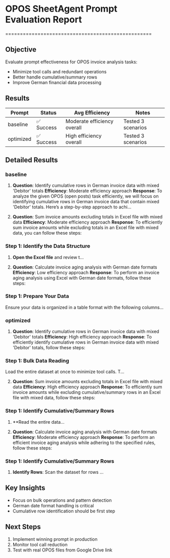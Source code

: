# OPOS SheetAgent Prompt Evaluation Report
==================================================

## Objective
Evaluate prompt effectiveness for OPOS invoice analysis tasks:
- Minimize tool calls and redundant operations
- Better handle cumulative/summary rows
- Improve German financial data processing

## Results

| Prompt | Status | Avg Efficiency | Notes |
|--------|--------|----------------|-------|
| baseline | ✅ Success | Moderate efficiency overall | Tested 3 scenarios |
| optimized | ✅ Success | High efficiency overall | Tested 3 scenarios |

## Detailed Results

### baseline
1. **Question**: Identify cumulative rows in German invoice data with mixed 'Debitor' totals
   **Efficiency**: Moderate efficiency approach
   **Response**: To analyze the given OPOS (open posts) task efficiently, we will focus on identifying cumulative rows in German invoice data that contain mixed 'Debitor' totals. Here’s a step-by-step approach to achi...

2. **Question**: Sum invoice amounts excluding totals in Excel file with mixed data
   **Efficiency**: Moderate efficiency approach
   **Response**: To efficiently sum invoice amounts while excluding totals in an Excel file with mixed data, you can follow these steps:

### Step 1: Identify the Data Structure
1. **Open the Excel file** and review t...

3. **Question**: Calculate invoice aging analysis with German date formats
   **Efficiency**: Low efficiency approach
   **Response**: To perform an invoice aging analysis using Excel with German date formats, follow these steps:

### Step 1: Prepare Your Data
Ensure your data is organized in a table format with the following columns...

### optimized
1. **Question**: Identify cumulative rows in German invoice data with mixed 'Debitor' totals
   **Efficiency**: High efficiency approach
   **Response**: To efficiently identify cumulative rows in German invoice data with mixed 'Debitor' totals, follow these steps:

### Step 1: Bulk Data Reading
Load the entire dataset at once to minimize tool calls. T...

2. **Question**: Sum invoice amounts excluding totals in Excel file with mixed data
   **Efficiency**: High efficiency approach
   **Response**: To efficiently sum invoice amounts while excluding cumulative/summary rows in an Excel file with mixed data, follow these steps:

### Step 1: Identify Cumulative/Summary Rows
1. **Read the entire data...

3. **Question**: Calculate invoice aging analysis with German date formats
   **Efficiency**: Moderate efficiency approach
   **Response**: To perform an efficient invoice aging analysis while adhering to the specified rules, follow these steps:

### Step 1: Identify Cumulative/Summary Rows
1. **Identify Rows**: Scan the dataset for rows ...

## Key Insights
- Focus on bulk operations and pattern detection
- German date format handling is critical
- Cumulative row identification should be first step

## Next Steps
1. Implement winning prompt in production
2. Monitor tool call reduction
3. Test with real OPOS files from Google Drive link